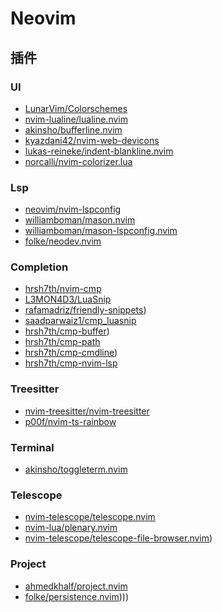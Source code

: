 # Neovim


## 插件

### UI

* [LunarVim/Colorschemes](https://github.com/LunarVim/Colorschemes)
* [nvim-lualine/lualine.nvim](https://github.com/nvim-lualine/lualine.nvim)
* [akinsho/bufferline.nvim](https://github.com/akinsho/bufferline.nvim)
* [kyazdani42/nvim-web-devicons](https://github.com/kyazdani42/nvim-web-devicons)
* [lukas-reineke/indent-blankline.nvim](https://github.com/lukas-reineke/indent-blankline.nvim)
* [norcalli/nvim-colorizer.lua](https://github.com/norcalli/nvim-colorizer.lua)

### Lsp

* [neovim/nvim-lspconfig](https://github.com/neovim/nvim-lspconfig)
* [williamboman/mason.nvim](https://github.com/williamboman/mason.nvim)
* [williamboman/mason-lspconfig.nvim](https://github.com/williamboman/mason-lspconfig.nvim)
* [folke/neodev.nvim](https://github.com/folke/neodev.nvim)

### Completion

* [hrsh7th/nvim-cmp](https://github.com/hrsh7th/nvim-cmp)
* [L3MON4D3/LuaSnip](https://github.com/L3MON4D3/LuaSnip)
* [rafamadriz/friendly-snippets](https://github.com/rafamadriz/friendly-snippets))
* [saadparwaiz1/cmp_luasnip](https://github.com/saadparwaiz1/cmp_luasnip)
* [hrsh7th/cmp-buffer](https://github.com/hrsh7th/cmp-buffer))
* [hrsh7th/cmp-path](https://github.com/hrsh7th/cmp-path)
* [hrsh7th/cmp-cmdline](https://github.com/hrsh7th/cmp-cmdline))
* [hrsh7th/cmp-nvim-lsp](https://github.com/hrsh7th/cmp-nvim-lsp)

### Treesitter

* [nvim-treesitter/nvim-treesitter](https://github.com/nvim-treesitter/nvim-treesitter)
* [p00f/nvim-ts-rainbow](https://github.com/p00f/nvim-ts-rainbow)

### Terminal

* [akinsho/toggleterm.nvim](https://github.com/akinsho/toggleterm.nvim)

### Telescope

* [nvim-telescope/telescope.nvim](https://github.com/nvim-telescope/telescope.nvim)
* [nvim-lua/plenary.nvim](https://github.com/nvim-lua/plenary.nvim)
* [nvim-telescope/telescope-file-browser.nvim](https://github.com/nvim-telescope/telescope-file-browser.nvim))

### Project

* [ahmedkhalf/project.nvim](https://github.com/ahmedkhalf/project.nvim)
* [folke/persistence.nvim](https://github.com/folke/persistence.nvim))))

